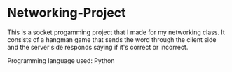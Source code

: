 # Networking-Project

This is a socket progamming project that I made for my networking class. 
It consists of a hangman game that sends the word through the client side and the server side responds saying if it's correct or incorrect.

Programming language used: Python
